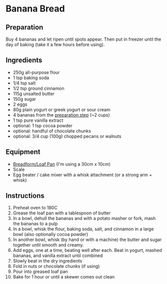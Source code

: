 # Banana Bread

## Preparation
Buy 4 bananas and let ripen until spots appear. Then put in freezer until the day of baking (take it a few hours before using).

## Ingredients
* 250g all-purpose flour
* 1 tsp baking soda
* 1/4 tsp salt
* 1/2 tsp ground cinnamon
* 115g unsalted butter
* 150g sugar
* 2 eggs
* 80g plain yogurt or greek yogurt or sour cream
* 4 bananas from the [preparation step](#preparation) (~2 cups)
* 1 tsp pure vanilla extract
* optional: 1 tsp cocoa powder
* optional: handful of chocolate chunks
* optional: 3/4 cup (100g) chopped pecans or walnuts

## Equipment
* [Breadform/Loaf Pan](https://www.amazon.de/-/en/Leifheit-Oetker-Deluxe-Oblong-Small/dp/B000UVHY9O/ref=sr_1_11?crid=1D2KDLFE1HTGP&keywords=brotform%2Bf%C3%BCr%2Bbackofen&qid=1646587857&sprefix=brotform%2Bf%C3%BCr%2Bbackofen%2Caps%2C83&sr=8-11&th=1) (I'm using a 30cm x 10cm)
* Scale
* Egg beater / cake mixer with a whisk attachment (or a strong arm + whisk)

## Instructions
1. Preheat oven to 180C
2. Grease the loaf pan with a tablespoon of butter
3. In a bowl, dehull the bananas and with a potato masher or fork, mash the bananas to a pulp
4. In a bowl, whisk the flour, baking soda, salt, and cinnamon in a large bowl (also optionally cocoa powder)
5. In another bowl, whisk (by hand or with a machine) the butter and sugar together until smooth and creamy.
6. Add eggs, one at a time, beating well after each. Beat in yogurt, mashed bananas, and vanilla extract until combined
7. Slowly beat in the dry ingredients
8. Fold in nuts or chocolate chunks (if using)
9. Pour into greased loaf pan
10. Bake for 1 hour or until a skewer comes out clean